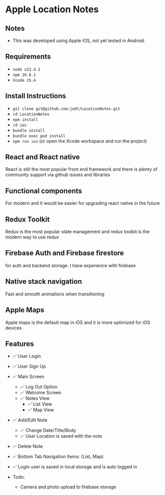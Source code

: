 # Apple Location Notes

## Notes 
- This was developed using Apple iOS, not yet tested in Android.

## Requirements 
- `node v22.4.1`
- `npm 10.8.1`
- `Xcode 15.4`

## Install Instructions

- `git clone git@github.com:jedt/LocationNotes.git`
- `cd LocationNotes`
- `npm install`
- `cd ios`
- `bundle install`
- `bundle exec pod install`
- `npm run ios` (or open the Xcode workspace and run the project)
 
## React and React native
React is still the most popular front end framework and there is plenty of community support via github issues and libraries
## Functional components 
For modern and it would be easier for upgrading react native in the future
    
## Redux Toolkit 
Redux is the most popular state management and redux toolkit is the modern way to use redux
    
## Firebase Auth and Firebase firestore 
for auth and backend storage. I have experience with firebase

## Native stack navigation
Fast and smooth animations when transitioning

## Apple Maps
Apple maps is the default map in iOS and it is more optimized for iOS devices
    
## Features
- ✅ User Login
- ✅ User Sign Up
- ✅ Main Screen
  - ✅ Log Out Option
  - ✅ Welcome Screen
  - ✅ Notes View
    - ✅ List View
    - ✅ Map View
- ✅ Add/Edit Note
  - ✅ Change Date/Title/Body
  - ✅ User Location is saved with the note
- ✅ Delete Note
- ✅ Bottom Tab Navigation Items: (List, Map)
- ✅ Login user is saved in local storage and is auto logged in

- Todo:
  - Camera and photo upload to firebase storage
